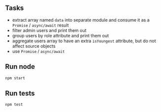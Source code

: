 
## Tasks
- extract array named `data` into separate module and consume it as a `Promise` / `async/await` result
- filter admin users and print them out
- group users by role attribute and print them out
- aggregate users array to have an extra `isYoungest` attribute, but do not affect source objects
- use `Promise` / `async/await`
 
## Run node
```bash
npm start
```

## Run tests
 ```bash
 npm test
 ```

